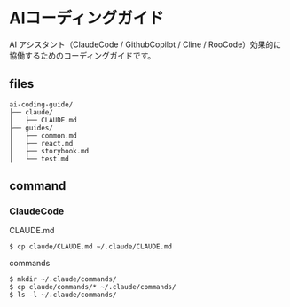 # AIコーディングガイド
AI アシスタント（ClaudeCode / GithubCopilot / Cline / RooCode）効果的に協働するためのコーディングガイドです。

## files
```
ai-coding-guide/
├── claude/
│   ├── CLAUDE.md
├── guides/
│   ├── common.md
│   ├── react.md
│   ├── storybook.md
│   └── test.md
```

## command
### ClaudeCode
CLAUDE.md
```
$ cp claude/CLAUDE.md ~/.claude/CLAUDE.md
```

commands
```
$ mkdir ~/.claude/commands/
$ cp claude/commands/* ~/.claude/commands/
$ ls -l ~/.claude/commands/
```
